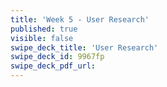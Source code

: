 ```yaml
---
title: 'Week 5 - User Research'
published: true
visible: false
swipe_deck_title: 'User Research'
swipe_deck_id: 9967fp
swipe_deck_pdf_url:
---
```

